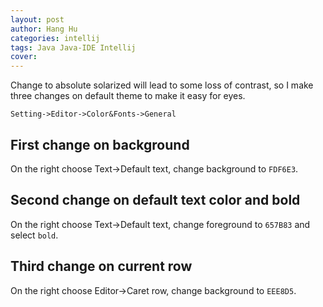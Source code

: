 ```yaml
---
layout: post
author: Hang Hu
categories: intellij
tags: Java Java-IDE Intellij 
cover: 
---
```


Change to absolute solarized will lead to some loss of contrast, so I make three changes on default theme to make it easy for eyes.

```
Setting->Editor->Color&Fonts->General
```

## First change on background

On the right choose Text->Default text, change background to `FDF6E3`.

## Second change on default text color and bold

On the right choose Text->Default text, change foreground to `657B83` and select `bold`.

## Third change on current row

On the right choose Editor->Caret row, change background to `EEE8D5`.
